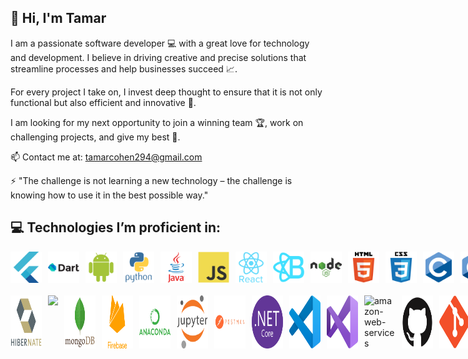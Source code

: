## 👋 Hi, I'm Tamar

I am a passionate software developer 💻 with a great love for technology and development. I believe in driving creative and precise solutions that streamline processes and help businesses succeed 📈.

For every project I take on, I invest deep thought to ensure that it is not only functional but also efficient and innovative 🚀.

I am looking for my next opportunity to join a winning team 🏆, work on challenging projects, and give my best 💯.

📫 Contact me at: tamarcohen294@gmail.com

⚡ "The challenge is not learning a new technology – the challenge is knowing how to use it in the best possible way."

## 💻 Technologies I’m proficient in:

<div style="display: flex; gap: 10px; flex-wrap: wrap;">
  <!-- First Row -->
  <div style="display: flex; gap: 10px;">
      <img src="https://github.com/devicons/devicon/blob/master/icons/flutter/flutter-original.svg" width="50" />
<img src="https://github.com/devicons/devicon/blob/master/icons/dart/dart-original-wordmark.svg" width="50" />
        <img src="https://github.com/devicons/devicon/blob/master/icons/android/android-plain.svg" width="50" />
<img src="https://github.com/devicons/devicon/blob/master/icons/python/python-original-wordmark.svg" width="50" />
<img src="https://github.com/devicons/devicon/blob/master/icons/java/java-original-wordmark.svg" width="50" />
<img src="https://github.com/devicons/devicon/blob/master/icons/javascript/javascript-original.svg" width="50" />
<img src="https://github.com/devicons/devicon/blob/master/icons/react/react-original-wordmark.svg" width="50" />
<img src="https://github.com/devicons/devicon/blob/master/icons/reactbootstrap/reactbootstrap-original.svg" width="50" />
<img src="https://github.com/devicons/devicon/blob/master/icons/nodejs/nodejs-original-wordmark.svg" width="50" />
<img src="https://github.com/devicons/devicon/blob/master/icons/html5/html5-original-wordmark.svg" width="50" />
<img src="https://github.com/devicons/devicon/blob/master/icons/css3/css3-original-wordmark.svg" width="50" />
<img src="https://github.com/devicons/devicon/blob/master/icons/c/c-original.svg" width="50" />
<img src="https://github.com/devicons/devicon/blob/master/icons/cplusplus/cplusplus-original.svg" width="50" />
<img src="https://github.com/devicons/devicon/blob/master/icons/csharp/csharp-original.svg" width="50" />
<img src="https://github.com/devicons/devicon/blob/master/icons/docker/docker-original-wordmark.svg" width="50" />
  </div>
  
  <div style="display: flex; gap: 10px; margin-top: 10px;">
  <img src="https://github.com/devicons/devicon/blob/master/icons/hibernate/hibernate-original-wordmark.svg" width="50" />
<img src="https://camo.githubusercontent.com/53a764c350cfa7c80ce46d3db9297add8923a36b855c9b692b0103b1e6a30e09/68747470733a2f2f75706c6f61642e77696b696d656469612e6f72672f77696b6970656469612f636f6d6d6f6e732f382f38372f53716c5f646174615f626173655f776974685f6c6f676f2e706e67" width="50" />
<img src="https://github.com/devicons/devicon/blob/master/icons/mongodb/mongodb-original-wordmark.svg" width="50" />
<img src="https://github.com/devicons/devicon/blob/master/icons/firebase/firebase-plain-wordmark.svg" width="50" />
<img src="https://github.com/devicons/devicon/blob/master/icons/anaconda/anaconda-original-wordmark.svg" width="50" />
<img src="https://github.com/devicons/devicon/blob/master/icons/jupyter/jupyter-original-wordmark.svg" width="50" />
<img src="https://github.com/devicons/devicon/blob/master/icons/postman/postman-original-wordmark.svg" width="50" />
<img src="https://github.com/devicons/devicon/blob/master/icons/dotnetcore/dotnetcore-original.svg" width="50" />
<img src="https://github.com/devicons/devicon/blob/master/icons/vscode/vscode-original.svg" width="50" />
<img src="https://github.com/devicons/devicon/blob/master/icons/visualstudio/visualstudio-original.svg" width="50" />
    <img src="https://img.icons8.com/color/50/amazon-web-services.png" alt="amazon-web-services" width="50" />
        <img src="https://github.com/devicons/devicon/blob/master/icons/github/github-original.svg" width="50" />
    <img src="https://github.com/devicons/devicon/blob/master/icons/git/git-plain.svg" width="50" />
<img src="https://github.com/devicons/devicon/blob/master/icons/figma/figma-original.svg" width="50" />
<img src="https://github.com/devicons/devicon/blob/master/icons/jira/jira-original-wordmark.svg" width="50" />
      
  </div>
</div>


